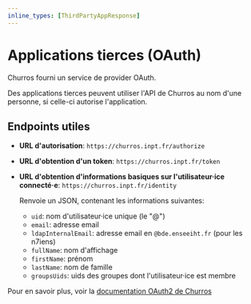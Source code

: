 ```yaml
---
inline_types: [ThirdPartyAppResponse]
---
```


# Applications tierces (OAuth)

Churros fourni un service de provider OAuth.

Des applications tierces peuvent utiliser l'API de Churros au nom d'une personne, si celle-ci autorise l'application.

## Endpoints utiles

- **URL d'autorisation**: `https://churros.inpt.fr/authorize`
- **URL d'obtention d'un token**: `https://churros.inpt.fr/token`
- **URL d'obtention d'informations basiques sur l'utilisateur·ice connecté·e**: `https://churros.inpt.fr/identity`

  Renvoie un JSON, contenant les informations suivantes:

  - `uid`: nom d'utilisateur·ice unique (le "@")
  - `email`: adresse email
  - `ldapInternalEmail`: adresse email en `@bde.enseeiht.fr` (pour les n7iens)
  - `fullName`: nom d'affichage
  - `firstName`: prénom
  - `lastName`: nom de famille
  - `groupsUids`: uids des groupes dont l'utilisateur·ice est membre

Pour en savoir plus, voir la [documentation OAuth2 de Churros](https://wiki.inpt.fr/inp-net/public/oauth-churros)
